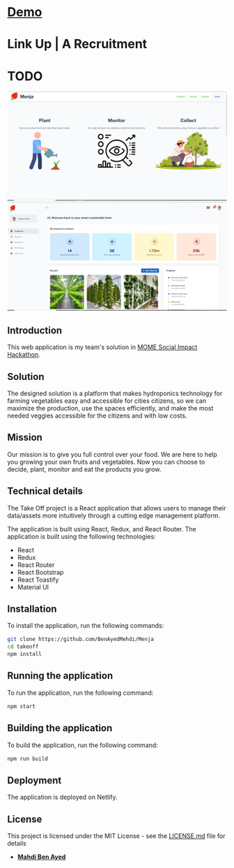 # [Demo](https://menjateam.netlify.app/)
# Link Up | A Recruitment

# TODO

![preview](public/assets/preview1.JPG)
![preview](public/assets/preview2.JPG)

## Introduction
This web application is my team's solution  in [MOME Social Impact Hackathon](https://mome.hu/en/social-impact-hackathon). 

## Solution
The designed solution is a platform that makes hydroponics technology for farming vegetables easy and accessible for cities citizens, so we can maximize the production, use the spaces efficiently, and make the most needed veggies accessible for the citizens and with low costs. 

## Mission
Our mission is to give you full control over your food. We are here to help you growing your own fruits and vegetables. Now you can choose to decide, plant, monitor and eat the products you grow.


## Technical details
The Take Off project is a React application that allows users to manage their data/assets more intuitively through a cutting edge management platform.

The application is built using React, Redux, and React Router. The application is built using the following technologies:

- React
- Redux
- React Router
- React Bootstrap
- React Toastify
- Material UI

## Installation

To install the application, run the following commands:

```bash
git clone https://github.com/BenAyedMehdi/Menja
cd takeoff
npm install
```

## Running the application

To run the application, run the following command:

```bash
npm start
```

## Building the application

To build the application, run the following command:

```bash
npm run build
```

## Deployment

The application is deployed on Netlify.

## License

This project is licensed under the MIT License - see the [LICENSE.md](LICENSE) file for details


- [**Mahdi Ben Ayed**](https://github.com/BenAyedMehdi)
